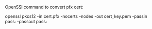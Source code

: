OpenSSl command to convert pfx cert:

openssl pkcs12 -in cert.pfx -nocerts -nodes -out cert_key.pem -passin pass: -passout pass:

